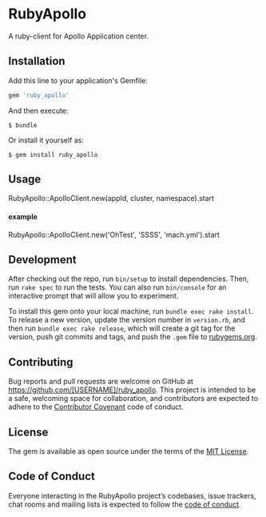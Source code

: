 # RubyApollo
A ruby-client for Apollo Application center.

## Installation

Add this line to your application's Gemfile:

```ruby
gem 'ruby_apollo'
```

And then execute:

    $ bundle

Or install it yourself as:

    $ gem install ruby_apollo

## Usage

RubyApollo::ApolloClient.new(appId, cluster, namespace).start

#### example

RubyApollo::ApolloClient.new('OhTest', 'SSSS', 'mach.yml').start

## Development

After checking out the repo, run `bin/setup` to install dependencies. Then, run `rake spec` to run the tests. You can also run `bin/console` for an interactive prompt that will allow you to experiment.

To install this gem onto your local machine, run `bundle exec rake install`. To release a new version, update the version number in `version.rb`, and then run `bundle exec rake release`, which will create a git tag for the version, push git commits and tags, and push the `.gem` file to [rubygems.org](https://rubygems.org).

## Contributing

Bug reports and pull requests are welcome on GitHub at https://github.com/[USERNAME]/ruby_apollo. This project is intended to be a safe, welcoming space for collaboration, and contributors are expected to adhere to the [Contributor Covenant](http://contributor-covenant.org) code of conduct.

## License

The gem is available as open source under the terms of the [MIT License](https://opensource.org/licenses/MIT).

## Code of Conduct

Everyone interacting in the RubyApollo project’s codebases, issue trackers, chat rooms and mailing lists is expected to follow the [code of conduct](https://github.com/[USERNAME]/ruby_apollo/blob/master/CODE_OF_CONDUCT.md).
